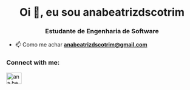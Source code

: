 <h1 align="center">Oi 👋, eu sou anabeatrizdscotrim</h1>
<h3 align="center">Estudante de Engenharia de Software</h3>

- 📫 Como me achar **anabeatrizdscotrim@gmail.com**

<h3 align="left">Connect with me:</h3>
<p align="left">
<a href="https://instagram.com/ana.beatrizds" target="blank"><img align="center" src="https://raw.githubusercontent.com/rahuldkjain/github-profile-readme-generator/master/src/images/icons/Social/instagram.svg" alt="ana.beatrizds" href=""height="30" width="40" /></a>
</p>

